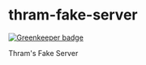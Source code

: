 # thram-fake-server

[![Greenkeeper badge](https://badges.greenkeeper.io/Thram/thram-fake-server.svg)](https://greenkeeper.io/)

Thram's Fake Server
